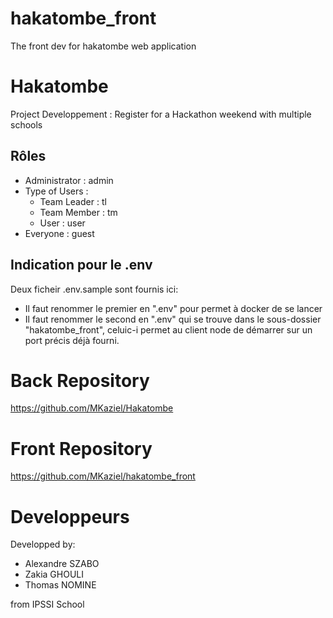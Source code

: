 # hakatombe_front
The front dev for hakatombe web application

# Hakatombe
Project Developpement : Register for a Hackathon weekend with multiple schools

## Rôles
- Administrator : admin
- Type of Users : 
  + Team Leader : tl
  + Team Member : tm
  + User : user
- Everyone : guest

## Indication pour le .env
Deux ficheir .env.sample sont fournis ici:
  - Il faut renommer le premier en ".env" pour permet à docker de se lancer
  - Il faut renommer le second en ".env" qui se trouve dans le sous-dossier "hakatombe_front", celuic-i permet au client node de démarrer sur un port précis déjà fourni.

# Back Repository
https://github.com/MKaziel/Hakatombe
# Front Repository
https://github.com/MKaziel/hakatombe_front

# Developpeurs
Developped by:
  - Alexandre SZABO
  - Zakia GHOULI
  - Thomas NOMINE 

from IPSSI School

